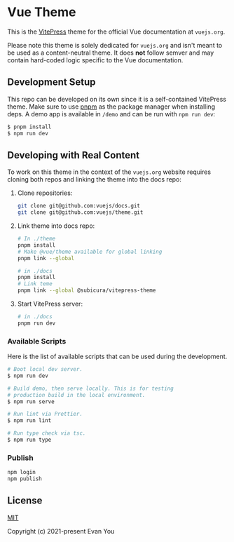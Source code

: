 # Vue Theme

This is the [VitePress](https://vitepress.vuejs.org/) theme for the official Vue documentation at `vuejs.org`.

Please note this theme is solely dedicated for `vuejs.org` and isn't meant to be used as a content-neutral theme. It does **not** follow semver and may contain hard-coded logic specific to the Vue documentation.

## Development Setup

This repo can be developed on its own since it is a self-contained VitePress theme. Make sure to use [pnpm](https://pnpm.io/) as the package manager when installing deps. A demo app is available in `/demo` and can be run with `npm run dev`:

```bash
$ pnpm install
$ npm run dev
```

## Developing with Real Content

To work on this theme in the context of the `vuejs.org` website requires cloning both repos and linking the theme into the docs repo:

1. Clone repositories:

   ```bash
   git clone git@github.com:vuejs/docs.git
   git clone git@github.com:vuejs/theme.git
   ```

2. Link theme into docs repo:

   ```bash
   # In ./theme
   pnpm install
   # Make @vue/theme available for global linking
   pnpm link --global

   # in ./docs
   pnpm install
   # Link teme
   pnpm link --global @subicura/vitepress-theme
   ```

3. Start VitePress server:

   ```bash
   # in ./docs
   pnpm run dev
   ```

### Available Scripts

Here is the list of available scripts that can be used during the development.

```bash
# Boot local dev server.
$ npm run dev

# Build demo, then serve locally. This is for testing
# production build in the local environment.
$ npm run serve

# Run lint via Prettier.
$ npm run lint

# Run type check via tsc.
$ npm run type
```

### Publish

```bash
npm login
npm publish
```

## License

[MIT](http://opensource.org/licenses/MIT)

Copyright (c) 2021-present Evan You
